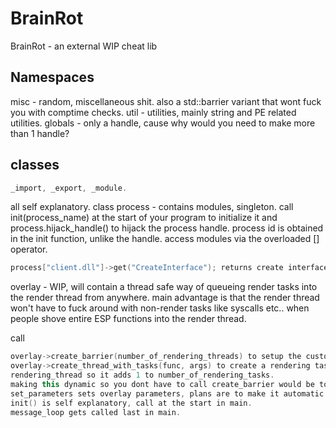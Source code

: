 # BrainRot
BrainRot - an external WIP cheat lib

## Namespaces
misc - random, miscellaneous shit. also a std::barrier variant that wont fuck you with comptime checks.
util - utilities, mainly string and PE related utilities.
globals - only a handle, cause why would you need to make more than 1 handle?

## classes 
```cpp
_import, _export, _module.
```
all self explanatory.
class process - contains modules, singleton. call init(process_name) at the start of your program to
initialize it and process.hijack_handle() to hijack the process handle. process id is obtained in the init function, unlike the handle.
access modules via the overloaded [] operator. 
```cpp
process["client.dll"]->get("CreateInterface"); returns create interface export.
```
overlay - WIP, will contain a thread safe way of queueing render tasks into the render thread from anywhere.
main advantage is that the render thread won't have to fuck around with non-render tasks like syscalls etc..
when people shove entire ESP functions into the render thread.

call 
```cpp
overlay->create_barrier(number_of_rendering_threads) to setup the custom barrier.
overlay->create_thread_with_tasks(func, args) to create a rendering task. each call of this is one
rendering_thread so it adds 1 to number_of_rendering_tasks.
making this dynamic so you dont have to call create_barrier would be too much of a hassle.
set_parameters sets overlay parameters, plans are to make it automatic.
init() is self explanatory, call at the start in main.
message_loop gets called last in main.
```
